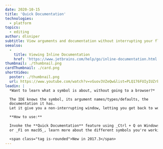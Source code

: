 ```yaml
---
date: 2020-10-15
title: 'Quick Documentation'
technologies:
  - platform
topics:
  - editing
author: dlsniper
subtitle: View arguments and documentation without interrupting your flow.
seealso:
  - 
    title: Viewing Inline Documentation
    href: 'https://www.jetbrains.com/help/go/inline-documentation.html'
thumbnail: ./thumbnail.png
cardThumbnail: ./card.png
shortVideo:
  poster: ./thumbnail.png
  url: https://www.youtube.com/watch?v=vGuov3VZeQw&list=PLQ176FUIyIUZrbrlz4AY1V8VzBJKZyVlW&index=93
leadin: |
  *Want to learn what a symbol is about, without going to a browser?*

  The IDE knows the symbol, its argument names/types/defaults, the
  documentation it has.
  Let it give you a non-interrupting window, letting you get back to work.

  **How to use:**

  Invoke the **Quick Documentation** feature using _Ctrl + Q on Windows/Linux_
  or _F1 on macOS_, learn more about the different symbols you're working with.

  <span class="tag is-rounded">New in 2017.3</span>
---
```


